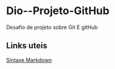 # Dio--Projeto-GitHub
Desafio de projeto sobre Git E gitHub

## Links uteis
[Sintaxe Markdown](https://www.markdownguide.org/basic-syntax/)

